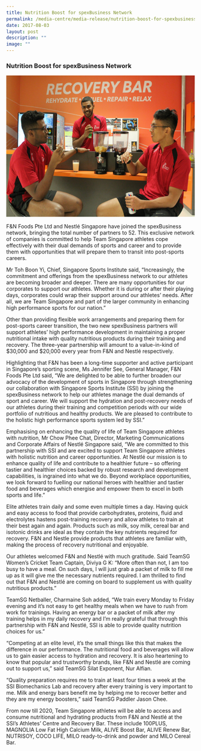 ```yaml
---
title: Nutrition Boost for spexBusiness Network
permalink: /media-centre/media-release/nutrition-boost-for-spexbusiness-network/
date: 2017-08-03
layout: post
description: ""
image: ""
---
```

### **Nutrition Boost for spexBusiness Network**
![](/images/Media%20Centre/Media%20Release/2017/August/Nutrition%20Boost%20for%20spexBusiness%20Network.jpeg)

F&N Foods Pte Ltd and Nestlé Singapore have joined the spexBusiness network, bringing the total number of partners to 52. This exclusive network of companies is committed to help Team Singapore athletes cope effectively with their dual demands of sports and career and to provide them with opportunities that will prepare them to transit into post-sports careers.

Mr Toh Boon Yi, Chief, Singapore Sports Institute said, “Increasingly, the commitment and offerings from the spexBusiness network to our athletes are becoming broader and deeper. There are many opportunities for our corporates to support our athletes. Whether it is during or after their playing days, corporates could wrap their support around our athletes’ needs. After all, we are Team Singapore and part of the larger community in enhancing high performance sports for our nation.”

Other than providing flexible work arrangements and preparing them for post-sports career transition, the two new spexBusiness partners will support athletes’ high performance development in maintaining a proper nutritional intake with quality nutritious products during their training and recovery. The three-year partnership will amount to a value-in-kind of $30,000 and $20,000 every year from F&N and Nestlé respectively.

Highlighting that F&N has been a long-time supporter and active participant in Singapore’s sporting scene, Ms Jennifer See, General Manager, F&N Foods Pte Ltd said, “We are delighted to be able to further broaden our advocacy of the development of sports in Singapore through strengthening our collaboration with Singapore Sports Institute (SSI) by joining the spexBusiness network to help our athletes manage the dual demands of sport and career. We will support the hydration and post-recovery needs of our athletes during their training and competition periods with our wide portfolio of nutritious and healthy products.  We are pleased to contribute to the holistic high performance sports system led by SSI.”

Emphasising on enhancing the quality of life of Team Singapore athletes with nutrition, Mr Chow Phee Chat, Director, Marketing Communications and Corporate Affairs of Nestlé Singapore said, “We are committed to this partnership with SSI and are excited to support Team Singapore athletes with holistic nutrition and career opportunities. At Nestlé our mission is to enhance quality of life and contribute to a healthier future – so offering tastier and healthier choices backed by robust research and development capabilities, is ingrained into what we do. Beyond workplace opportunities, we look forward to fuelling our national heroes with healthier and tastier food and beverages which energise and empower them to excel in both sports and life.”

Elite athletes train daily and some even multiple times a day. Having quick and easy access to food that provide carbohydrates, proteins, fluid and electrolytes hastens post-training recovery and allow athletes to train at their best again and again. Products such as milk, soy milk, cereal bar and isotonic drinks are ideal as they contain the key nutrients required for recovery. F&N and Nestle provide products that athletes are familiar with, making the process of recovery nutritional and enjoyable.  
  

Our athletes welcomed F&N and Nestlé with much gratitude. Said TeamSG Women’s Cricket Team Captain, Diviya G K: “More often than not, I am too busy to have a meal. On such days, I will just grab a packet of milk to fill me up as it will give me the necessary nutrients required. I am thrilled to find out that F&N and Nestlé are coming on board to supplement us with quality nutritious products.”  

TeamSG Netballer, Charmaine Soh added, “We train every Monday to Friday evening and it’s not easy to get healthy meals when we have to rush from work for trainings. Having an energy bar or a packet of milk after my training helps in my daily recovery and I’m really grateful that through this partnership with F&N and Nestlé, SSI is able to provide quality nutrition choices for us.”

“Competing at an elite level, it’s the small things like this that makes the difference in our performance. The nutritional food and beverages will allow us to gain easier access to hydration and recovery. It is also heartening to know that popular and trustworthy brands, like F&N and Nestlé are coming out to support us,” said TeamSG Silat Exponent, Nur Alfian.

“Quality preparation requires me to train at least four times a week at the SSI Biomechanics Lab and recovery after every training is very important to me. Milk and energy bars benefit me by helping me to recover better and they are my energy boosters,” said TeamSG Paddler Jason Chee.

From now till 2020, Team Singapore athletes will be able to access and consume nutritional and hydrating products from F&N and Nestlé at the SSI’s Athletes’ Centre and Recovery Bar.  These include 100PLUS, MAGNOLIA Low Fat High Calcium Milk, ALIVE Boost Bar, ALIVE Renew Bar, NUTRISOY, COCO LIFE, MILO ready-to-drink and powder and MILO Cereal Bar.